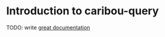 # Introduction to caribou-query

TODO: write [great documentation](http://jacobian.org/writing/great-documentation/what-to-write/)
